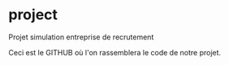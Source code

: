 # project

Projet simulation entreprise de recrutement

Ceci est le GITHUB où l'on rassemblera le code de notre projet.
